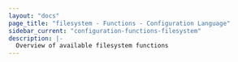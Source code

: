 ```yaml
---
layout: "docs"
page_title: "filesystem - Functions - Configuration Language"
sidebar_current: "configuration-functions-filesystem"
description: |-
  Overview of available filesystem functions
---
```

